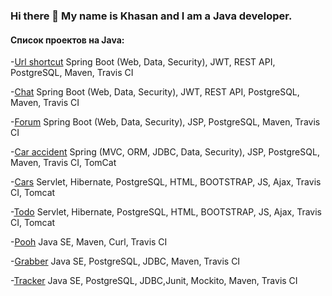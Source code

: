 ### Hi there 👋 My name is Khasan and I am a Java developer.

#### Список проектов на Java:

-[Url shortcut](https://github.com/hasover/job4j_url_shortcut) Spring Boot (Web, Data, Security), JWT, REST API, PostgreSQL, Maven, Travis CI

-[Chat](https://github.com/hasover/job4j_chat) Spring Boot (Web, Data, Security), JWT, REST API, PostgreSQL, Maven, Travis CI

-[Forum](https://github.com/hasover/job4j_forum) Spring Boot (Web, Data, Security), JSP, PostgreSQL, Maven, Travis CI

-[Car accident](https://github.com/hasover/job4j_car_accident) Spring (MVC, ORM, JDBC, Data, Security), JSP, PostgreSQL, Maven, Travis CI, TomCat

-[Cars](https://github.com/hasover/job4j_cars) Servlet, Hibernate, PostgreSQL, HTML, BOOTSTRAP, JS, Ajax, Travis CI, Tomcat

-[Todo](https://github.com/hasover/job4j_todo) Servlet, Hibernate, PostgreSQL, HTML, BOOTSTRAP, JS, Ajax, Travis CI, Tomcat

-[Pooh](https://github.com/hasover/job4j_pooh) Java SE, Maven, Curl, Travis CI

-[Grabber](https://github.com/hasover/job4j_grabber) Java SE, PostgreSQL, JDBC, Maven, Travis CI

-[Tracker](https://github.com/hasover/job4j_tracker) Java SE, PostgreSQL, JDBC,Junit, Mockito, Maven, Travis CI








